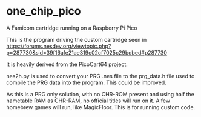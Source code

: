 # one_chip_pico
A Famicom cartridge running on a Raspberry Pi Pico

This is the program driving the custom cartridge seen in https://forums.nesdev.org/viewtopic.php?p=287730&sid=39f16afe21ae319c02cf7025c29bdbed#p287730

It is heavily derived from the PicoCart64 project.

nes2h.py is used to convert your PRG .nes file to the prg_data.h file used to compile the PRG data into the program. This could be improved.

As this is a PRG only solution, with no CHR-ROM present and using half the nametable RAM as CHR-RAM, no official titles will run on it. A few homebrew games will run, like MagicFloor. This is for running custom code.
